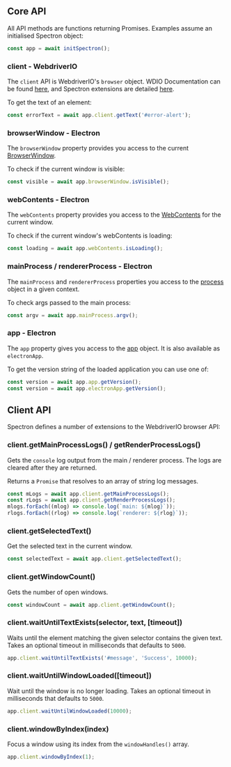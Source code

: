 ## Core API

All API methods are functions returning Promises. Examples assume an initialised Spectron object:

```ts
const app = await initSpectron();
```

### client - WebdriverIO

The `client` API is WebdriverIO's `browser` object. WDIO Documentation can be found
[here](http://webdriver.io/api.html), and Spectron extensions are detailed [here](#client-api).

To get the text of an element:

```ts
const errorText = await app.client.getText('#error-alert');
```

### browserWindow - Electron

The `browserWindow` property provides you access to the current [BrowserWindow](http://electronjs.org/docs/latest/api/browser-window/).

To check if the current window is visible:

```ts
const visible = await app.browserWindow.isVisible();
```

### webContents - Electron

The `webContents` property provides you access to the [WebContents](http://electronjs.org/docs/latest/api/web-contents/)
for the current window.

To check if the current window's webContents is loading:

```ts
const loading = await app.webContents.isLoading();
```

### mainProcess / rendererProcess - Electron

The `mainProcess` and `rendererProcess` properties you access to the [process](http://electronjs.org/docs/latest/api/process/) object in a given context.

To check args passed to the main process:

```ts
const argv = await app.mainProcess.argv();
```

### app - Electron

The `app` property gives you access to the [app](http://electronjs.org/docs/latest/api/app/) object. It is also available as `electronApp`.

To get the version string of the loaded application you can use one of:

```ts
const version = await app.app.getVersion();
const version = await app.electronApp.getVersion();
```

## Client API

Spectron defines a number of extensions to the WebdriverIO browser API:

### client.getMainProcessLogs() / getRenderProcessLogs()

Gets the `console` log output from the main / renderer process. The logs are cleared
after they are returned.

Returns a `Promise` that resolves to an array of string log messages.

```ts
const mLogs = await app.client.getMainProcessLogs();
const rLogs = await app.client.getRenderProcessLogs();
mlogs.forEach((mlog) => console.log(`main: ${mlog}`));
rlogs.forEach((rlog) => console.log(`renderer: ${rlog}`));
```

### client.getSelectedText()

Get the selected text in the current window.

```ts
const selectedText = await app.client.getSelectedText();
```

### client.getWindowCount()

Gets the number of open windows.

```ts
const windowCount = await app.client.getWindowCount();
```

### client.waitUntilTextExists(selector, text, [timeout])

Waits until the element matching the given selector contains the given
text. Takes an optional timeout in milliseconds that defaults to `5000`.

```ts
app.client.waitUntilTextExists('#message', 'Success', 10000);
```

### client.waitUntilWindowLoaded([timeout])

Wait until the window is no longer loading. Takes an optional timeout
in milliseconds that defaults to `5000`.

```ts
app.client.waitUntilWindowLoaded(10000);
```

### client.windowByIndex(index)

Focus a window using its index from the `windowHandles()` array.

```ts
app.client.windowByIndex(1);
```
